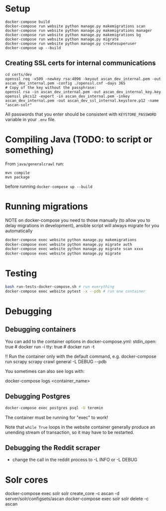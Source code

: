 # Setup

```
docker-compose build
docker-compose run website python manage.py makemigrations scan
docker-compose run website python manage.py makemigrations manager
docker-compose run website python manage.py makemigrations bg
docker-compose run website python manage.py migrate
docker-compose run website python manage.py createsuperuser
docker-compose up --build
```

## Creating SSL certs for internal communications

```
cd certs/dev
openssl req -x509 -newkey rsa:4096 -keyout ascan_dev_internal.pem -out ascan_dev_internal.pem -config ./openssl.cnf -days 365
# Copy of the key without the passphrase:
openssl rsa -in ascan_dev_internal.pem -out ascan_dev_internal_key.key
openssl pkcs12 -export -in ascan_dev_internal.pem -inkey ascan_dev_internal.pem -out ascan_dev_ssl_internal.keystore.p12 -name "ascan-solr"
```
All passwords that you enter should be consistent with `KEYSTORE_PASSWORD` variable in your `.env` file.

# Compiling Java (TODO: to script or something)
From `java/generalcrawl` run:
```
mvn compile
mvn package
```
before running `docker-compose up --build`

# Running migrations

NOTE on docker-compose you need to those manually (to allow you to delay migrations in development),
ansible script will always migrate for you automatically
```bash
docker-compose exec website python manage.py makemigrations
docker-compose exec website python manage.py migrate auth
docker-compose exec website python manage.py migrate scan xxxx
docker-compose exec website python manage.py migrate
```

# Testing

```bash
bash run-tests-docker-compose.sh # run everything
docker-compose exec website pytest -x --pdb # run one container
```

# Debugging

## Debugging containers

You can add to the container options in docker-compose.yml:
    stdin_open: true # docker run -i
    tty: true        # docker run -t

!! Run the container only with the default command, e.g.
docker-compose run scrapy scrapy crawl general -L DEBUG --pdb

You sometimes can also see logs with:

docker-compose logs <container_name>

## Debugging Postgres

```bash
docker-compose exec postgres psql -U teremin
```

The container must be running for "exec" to work!

Note that `while True` loops in the website container generally produce an unending stream of
transaction, so it may have to be restarted.

## Debugging the Reddit scraper

- change the call in the reddit process to -L INFO or -L DEBUG

# Solr cores

docker-compose exec solr solr create_core -c ascan -d server/solr/configsets/ascan
docker-compose exec solr solr delete -c ascan
